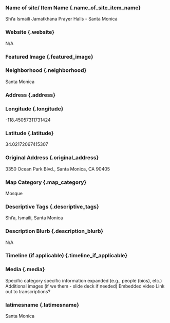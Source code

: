 ### Name of site/ Item Name {.name_of_site_item_name}
Shi’a Ismaili Jamatkhana Prayer Halls - Santa Monica

### Website {.website}
N/A

### Featured Image {.featured_image}


### Neighborhood {.neighborhood}
Santa Monica

### Address {.address}
### Longitude {.longitude}
-118.45057311731424
### Latitude {.latitude}
34.02172067415307
### Original Address {.original_address}
3350 Ocean Park Blvd., Santa Monica, CA 90405

### Map Category  {.map_category}
Mosque

### Descriptive Tags {.descriptive_tags}
Shi’a, Ismaili, Santa Monica

### Description Blurb {.description_blurb}
N/A

### Timeline (if applicable) {.timeline_if_applicable}


### Media  {.media}

Specific category specific information expanded (e.g., people (bios), etc.)
Additional images (if we them - slide deck if needed)
Embedded video
Link out to transcriptions?



### latimesname {.latimesname}
Santa Monica